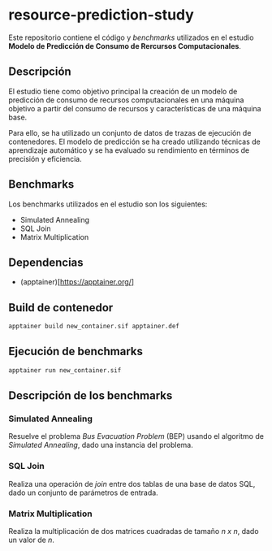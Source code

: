 # resource-prediction-study
Este repositorio contiene el código y *benchmarks* utilizados en el estudio **Modelo de Predicción de Consumo de Rercursos Computacionales**.

## Descripción
El estudio tiene como objetivo principal la creación de un modelo de predicción de consumo de recursos computacionales en una máquina objetivo a partir del consumo de recursos y características de una máquina base. 

Para ello, se ha utilizado un conjunto de datos de trazas de ejecución de contenedores. El modelo de predicción se ha creado utilizando técnicas de aprendizaje automático y se ha evaluado su rendimiento en términos de precisión y eficiencia.

## Benchmarks
Los benchmarks utilizados en el estudio son los siguientes:
- Simulated Annealing
- SQL Join
- Matrix Multiplication

## Dependencias
- (apptainer)[https://apptainer.org/]

## Build de contenedor
```bash
apptainer build new_container.sif apptainer.def
```

## Ejecución de benchmarks
```bash
apptainer run new_container.sif
```

## Descripción de los benchmarks
### Simulated Annealing
Resuelve el problema *Bus Evacuation Problem* (BEP) usando el algoritmo de *Simulated Annealing*, dado una instancia del problema.

### SQL Join
Realiza una operación de *join* entre dos tablas de una base de datos SQL, dado un conjunto de parámetros de entrada.

### Matrix Multiplication
Realiza la multiplicación de dos matrices cuadradas de tamaño *n x n*, dado un valor de *n*.
